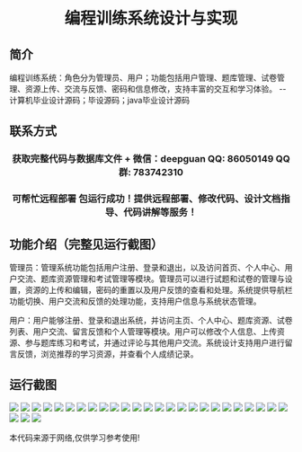 <p><h1 align="center">编程训练系统设计与实现</h1></p>

## 简介
编程训练系统：角色分为管理员、用户；功能包括用户管理、题库管理、试卷管理、资源上传、交流与反馈、密码和信息修改，支持丰富的交互和学习体验。    --计算机毕业设计源码；毕设源码；java毕业设计源码


## 联系方式
<p><h3 align="center">获取完整代码与数据库文件 + 微信：deepguan QQ: 86050149 QQ群: 783742310</h3></p>
<p><h3 align="center">可帮忙远程部署 包运行成功！提供远程部署、修改代码、设计文档指导、代码讲解等服务！</h3></p>

## 功能介绍（完整见运行截图）
管理员：管理系统功能包括用户注册、登录和退出，以及访问首页、个人中心、用户交流、题库资源管理和考试管理等模块。管理员可以进行试题和试卷的管理与设置，资源的上传和编辑，密码的重置以及用户反馈的查看和处理。系统提供导航栏功能切换、用户交流和反馈的处理功能，支持用户信息与系统状态管理。

用户：用户能够注册、登录和退出系统，并访问主页、个人中心、题库资源、试卷列表、用户交流、留言反馈和个人管理等模块。用户可以修改个人信息、上传资源、参与题库练习和考试，并通过评论与其他用户交流。系统设计支持用户进行留言反馈，浏览推荐的学习资源，并查看个人成绩记录。


## 运行截图
![](https://bs-1329754181.cos.ap-shanghai.myqcloud.com/spring/ProgrammingTrainingSystemDesignAndImplementation/img/001.jpg)
![](https://bs-1329754181.cos.ap-shanghai.myqcloud.com/spring/ProgrammingTrainingSystemDesignAndImplementation/img/002.jpg)
![](https://bs-1329754181.cos.ap-shanghai.myqcloud.com/spring/ProgrammingTrainingSystemDesignAndImplementation/img/003.jpg)
![](https://bs-1329754181.cos.ap-shanghai.myqcloud.com/spring/ProgrammingTrainingSystemDesignAndImplementation/img/004.jpg)
![](https://bs-1329754181.cos.ap-shanghai.myqcloud.com/spring/ProgrammingTrainingSystemDesignAndImplementation/img/005.jpg)
![](https://bs-1329754181.cos.ap-shanghai.myqcloud.com/spring/ProgrammingTrainingSystemDesignAndImplementation/img/006.jpg)
![](https://bs-1329754181.cos.ap-shanghai.myqcloud.com/spring/ProgrammingTrainingSystemDesignAndImplementation/img/007.jpg)
![](https://bs-1329754181.cos.ap-shanghai.myqcloud.com/spring/ProgrammingTrainingSystemDesignAndImplementation/img/008.jpg)
![](https://bs-1329754181.cos.ap-shanghai.myqcloud.com/spring/ProgrammingTrainingSystemDesignAndImplementation/img/009.jpg)
![](https://bs-1329754181.cos.ap-shanghai.myqcloud.com/spring/ProgrammingTrainingSystemDesignAndImplementation/img/010.jpg)
![](https://bs-1329754181.cos.ap-shanghai.myqcloud.com/spring/ProgrammingTrainingSystemDesignAndImplementation/img/011.jpg)
![](https://bs-1329754181.cos.ap-shanghai.myqcloud.com/spring/ProgrammingTrainingSystemDesignAndImplementation/img/012.jpg)
![](https://bs-1329754181.cos.ap-shanghai.myqcloud.com/spring/ProgrammingTrainingSystemDesignAndImplementation/img/013.jpg)
![](https://bs-1329754181.cos.ap-shanghai.myqcloud.com/spring/ProgrammingTrainingSystemDesignAndImplementation/img/014.jpg)
![](https://bs-1329754181.cos.ap-shanghai.myqcloud.com/spring/ProgrammingTrainingSystemDesignAndImplementation/img/015.jpg)
![](https://bs-1329754181.cos.ap-shanghai.myqcloud.com/spring/ProgrammingTrainingSystemDesignAndImplementation/img/016.jpg)
![](https://bs-1329754181.cos.ap-shanghai.myqcloud.com/spring/ProgrammingTrainingSystemDesignAndImplementation/img/017.jpg)
![](https://bs-1329754181.cos.ap-shanghai.myqcloud.com/spring/ProgrammingTrainingSystemDesignAndImplementation/img/018.jpg)
![](https://bs-1329754181.cos.ap-shanghai.myqcloud.com/spring/ProgrammingTrainingSystemDesignAndImplementation/img/019.jpg)
![](https://bs-1329754181.cos.ap-shanghai.myqcloud.com/spring/ProgrammingTrainingSystemDesignAndImplementation/img/020.jpg)
![](https://bs-1329754181.cos.ap-shanghai.myqcloud.com/spring/ProgrammingTrainingSystemDesignAndImplementation/img/021.jpg)
![](https://bs-1329754181.cos.ap-shanghai.myqcloud.com/spring/ProgrammingTrainingSystemDesignAndImplementation/img/022.jpg)
![](https://bs-1329754181.cos.ap-shanghai.myqcloud.com/spring/ProgrammingTrainingSystemDesignAndImplementation/img/023.jpg)
![](https://bs-1329754181.cos.ap-shanghai.myqcloud.com/spring/ProgrammingTrainingSystemDesignAndImplementation/img/024.jpg)
![](https://bs-1329754181.cos.ap-shanghai.myqcloud.com/spring/ProgrammingTrainingSystemDesignAndImplementation/img/025.jpg)
![](https://bs-1329754181.cos.ap-shanghai.myqcloud.com/spring/ProgrammingTrainingSystemDesignAndImplementation/img/026.jpg)
![](https://bs-1329754181.cos.ap-shanghai.myqcloud.com/spring/ProgrammingTrainingSystemDesignAndImplementation/img/027.jpg)
![](https://bs-1329754181.cos.ap-shanghai.myqcloud.com/spring/ProgrammingTrainingSystemDesignAndImplementation/img/028.jpg)

<p>本代码来源于网络,仅供学习参考使用!</p>
